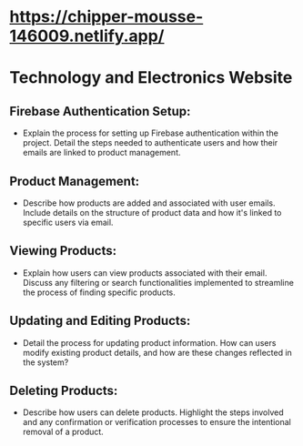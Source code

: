 # https://chipper-mousse-146009.netlify.app/

# Technology and Electronics Website

## Firebase Authentication Setup:

- Explain the process for setting up Firebase authentication within the project. Detail the steps needed to authenticate users and how their emails are linked to product management.

## Product Management:

- Describe how products are added and associated with user emails. Include details on the structure of product data and how it's linked to specific users via email.

## Viewing Products:

- Explain how users can view products associated with their email. Discuss any filtering or search functionalities implemented to streamline the process of finding specific products.

## Updating and Editing Products:

- Detail the process for updating product information. How can users modify existing product details, and how are these changes reflected in the system?

## Deleting Products:

- Describe how users can delete products. Highlight the steps involved and any confirmation or verification processes to ensure the intentional removal of a product.
